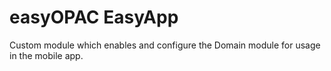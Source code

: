 # easyOPAC EasyApp

Custom module which enables and configure the Domain module for usage in the mobile app.
